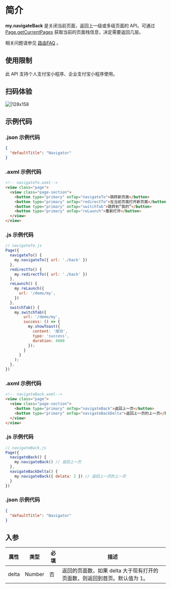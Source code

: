
# 简介
**my.navigateBack** 是关闭当前页面，返回上一级或多级页面的 API。可通过 [Page.getCurrentPages](https://opendocs.alipay.com/mini/framework/getcurrentpages) 获取当前的页面栈信息，决定需要返回几层。

相关问题请参见 [路由FAQ](https://opendocs.alipay.com/mini/api/fu8l65) 。


## 使用限制

此 API 支持个人支付宝小程序、企业支付宝小程序使用。

## 扫码体验
![|128x158](https://cdn.nlark.com/yuque/0/2021/png/179989/1637056770503-813c17f4-e76c-4870-a0c7-5aae8768a06c.png#align=left&display=inline&height=127&margin=%5Bobject%20Object%5D&name=image.png&originHeight=157&originWidth=127&size=16714&status=done&style=none&width=103)

## 示例代码

### .json 示例代码
```json
{
  "defaultTitle": "Navigator"
}
```

### .axml 示例代码
```html
<!-- navigateTo.axml-->
<view class="page">
  <view class="page-section">
    <button type="primary" onTap="navigateTo">跳转新页面</button>
    <button type="primary" onTap="redirectTo">在当前页面打开新页面</button>
    <button type="primary" onTap="switchTab">跳转到“我的”</button>
    <button type="primary" onTap="reLaunch">重新打开</button>
  </view>
</view>
```

### .js 示例代码

```javascript
// navigateTo.js
Page({
  navigateTo() {
    my.navigateTo({ url: './back' })
  },
  redirectTo() {
    my.redirectTo({ url: './back' })
  },
  reLaunch() {
    my.reLaunch({
      url: '/demo/my',
    })
  },
  switchTab() {
    my.switchTab({
        url: '/demo/my',
        success: () => {
          my.showToast({
            content: '成功',
            type: 'success',
            duration: 4000
          });
        }
      }
    );
  },
})
```

### .axml 示例代码

```html
<!-- navigateBack.axml-->
<view class="page">
  <view class="page-section">
    <button type="primary" onTap="navigateBack">返回上一页</button>
    <button type="primary" onTap="navigateBackDelta">返回上一页的上一页</button>
  </view>
</view>
```

### .js 示例代码
```javascript
// navigateBack.js
Page({
  navigateBack() {
    my.navigateBack() // 返回上一页
  },
  navigateBackDelta() {
    my.navigateBack({ delata: 2 }) // 返回上一页的上一页
  }
})
```

### .json 示例代码
```json
{
  "defaultTitle": "Navigator"
}
```


## 入参
| **属性** | **类型** | **必填** | **描述** |
| --- | --- | --- | --- |
| delta | Number | 否 | 返回的页面数，如果 delta 大于现有打开的页面数，则返回到首页。默认值为 1。 |

